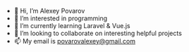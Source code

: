 - 👋 Hi, I’m Alexey Povarov
- 👀 I’m interested in programming
- 🌱 I’m currently learning Laravel & Vue.js
- 💞️ I’m looking to collaborate on interesting helpful projects
- 📫 My email is povarovalexey@gmail.com

<!---
SexyGrandma/SexyGrandma is a ✨ special ✨ repository because its `README.md` (this file) appears on your GitHub profile.
You can click the Preview link to take a look at your changes.
--->
